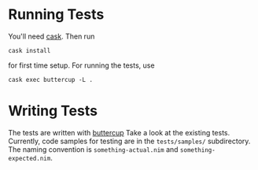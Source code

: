Running Tests
=============

You'll need [cask](https://github.com/cask/cask). Then run

    cask install

for first time setup. For running the tests, use

    cask exec buttercup -L .

Writing Tests
=============

The tests are written with
[buttercup](https://github.com/jorgenschaefer/emacs-buttercup/) Take a
look at the existing tests. Currently, code samples for testing are in
the `tests/samples/` subdirectory. The naming convention is
`something-actual.nim` and `something-expected.nim`.
